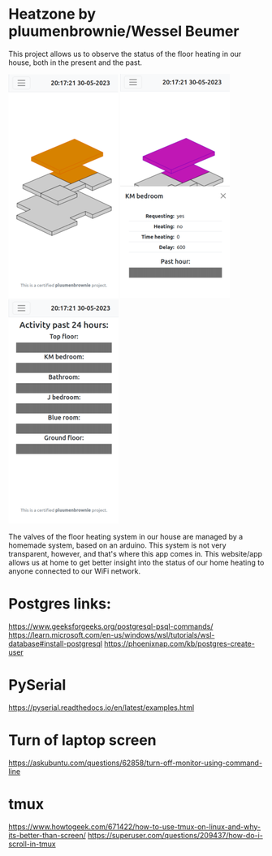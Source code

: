 # Heatzone by pluumenbrownie/Wessel Beumer
This project allows us to observe the status of the floor heating in our house,
both in the present and the past.

![Screenshot of the overview page of the app.](repo_images/Overview_small.png)
![Screenshot of the details canvas.](repo_images/canvas_small.png)
![Screenshot of the history page.](repo_images/history_small.png)

The valves of the floor heating system in our house are managed by a homemade 
system, based on an arduino. This system is not very transparent, however, and
that's where this app comes in. This website/app allows us at home to get 
better insight into the status of our home heating to anyone connected to our
WiFi network. 





# Postgres links:
https://www.geeksforgeeks.org/postgresql-psql-commands/
https://learn.microsoft.com/en-us/windows/wsl/tutorials/wsl-database#install-postgresql
https://phoenixnap.com/kb/postgres-create-user

# PySerial
https://pyserial.readthedocs.io/en/latest/examples.html

# Turn of laptop screen
https://askubuntu.com/questions/62858/turn-off-monitor-using-command-line

# tmux
https://www.howtogeek.com/671422/how-to-use-tmux-on-linux-and-why-its-better-than-screen/
https://superuser.com/questions/209437/how-do-i-scroll-in-tmux